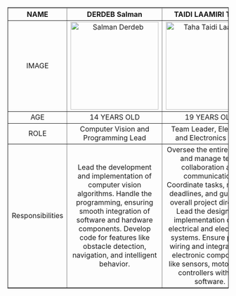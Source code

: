 <table border="1" style="width: 100%; border-collapse: collapse;">
    <thead>
        <tr>
            <th style="text-align: center; vertical-align: middle; width: 25%;">NAME</th>
            <th style="text-align: center; vertical-align: middle; width: 25%;">DERDEB Salman</th>
            <th style="text-align: center; vertical-align: middle; width: 25%;">TAIDI LAAMIRI TAHA</th>
            <th style="text-align: center; vertical-align: middle; width: 25%;">TAIDI LAAMIRI MORTADA</th>
        </tr>
    </thead>
    <tbody>
        <tr>
            <td style="text-align: center; vertical-align: middle;">IMAGE</td>
            <td style="text-align: center; vertical-align: middle;"><img src="https://github.com/user-attachments/assets/70c6ed95-7fce-4ee0-840e-6f5b5265e15e" width="200" alt="Salman Derdeb"></td>
            <td style="text-align: center; vertical-align: middle;"><img src="https://github.com/user-attachments/assets/23f7989c-80eb-4c4a-bd4e-48854502ae04" width="200" alt="Taha Taidi Laamiri"></td>
            <td style="text-align: center; vertical-align: middle;"><img src="https://github.com/user-attachments/assets/5c9d1a28-243c-4c6f-8052-82998c2a2ced" width="200" alt="Mortada Taidi Laamiri"></td>
        </tr>
        <tr>
            <td style="text-align: center; vertical-align: middle;">AGE</td>
            <td style="text-align: center; vertical-align: middle;">14 YEARS OLD</td>
            <td style="text-align: center; vertical-align: middle;">19 YEARS OLD</td>
            <td style="text-align: center; vertical-align: middle;">16 YEARS OLD</td>
        </tr>
        <tr>
            <td style="text-align: center; vertical-align: middle;">ROLE</td>
            <td style="text-align: center; vertical-align: middle;">Computer Vision and Programming Lead</td>
            <td style="text-align: center; vertical-align: middle;">Team Leader, Electrical and Electronics Lead</td>
            <td style="text-align: center; vertical-align: middle;">Fabrication and Conception Lead</td>
        </tr>
        <tr>
            <td style="text-align: center; vertical-align: middle;">Responsibilities</td>
            <td style="text-align: center; vertical-align: middle;">Lead the development and implementation of computer vision algorithms. Handle the programming, ensuring smooth integration of software and hardware components. Develop code for features like obstacle detection, navigation, and intelligent behavior.</td>
            <td style="text-align: center; vertical-align: middle;">Oversee the entire project and manage team collaboration and communication. Coordinate tasks, manage deadlines, and guide the overall project direction. Lead the design and implementation of the electrical and electronics systems. Ensure proper wiring and integration of electronic components like sensors, motors, and controllers with the software.</td>
            <td style="text-align: center; vertical-align: middle;">Lead the design and fabrication of the robot's mechanical components. Oversee construction and assembly, ensuring all parts meet the design requirements. Ensure the robot's structure is sturdy and accommodates all necessary hardware (motors, sensors, etc.).</td>
        </tr>
    </tbody>
</table>
